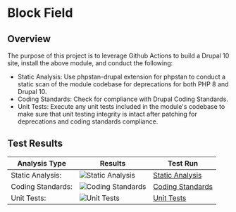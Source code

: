 # Block Field

## Overview

The purpose of this project is to leverage Github Actions to build a Drupal 10 site, install the above module, and conduct the following:

* Static Analysis:  Use phpstan-drupal extension for phpstan to conduct a static scan of the module codebase for deprecations for both PHP 8 and Drupal 10.
* Coding Standards:  Check for compliance with Drupal Coding Standards.
* Unit Tests:  Execute any unit tests included in the module's codebase to make sure that unit testing integrity is intact after patching for deprecations and coding standards compliance.

## Test Results

| Analysis Type | Results | Test Run |
| ----- | ----- | ----- |
| Static Analysis: | ![Static Analysis](https://github.com/Drupal-10-Compatibility/block_field/actions/workflows/static_analysis.yml/badge.svg) | [Static Analysis](https://github.com/Drupal-10-Compatibility/block_field/actions/workflows/static_analysis.yml) |
| Coding Standards: | ![Coding Standards](https://github.com/Drupal-10-Compatibility/block_field/actions/workflows/coding_standards.yml/badge.svg) | [Coding Standards](https://github.com/Drupal-10-Compatibility/block_field/actions/workflows/coding_standards.yml) |
| Unit Tests: | ![Unit Tests](https://github.com/Drupal-10-Compatibility/block_field/actions/workflows/unit_tests.yml/badge.svg) | [Unit Tests](https://github.com/Drupal-10-Compatibility/block_field/actions/workflows/unit_tests.yml) |
